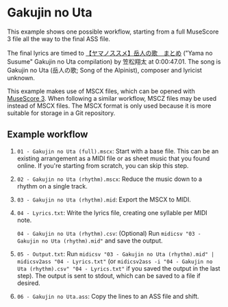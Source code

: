 # Gakujin no Uta

This example shows one possible workflow, starting from a full MuseScore 3 file all the way to the final ASS file.

The final lyrics are timed to [【ヤマノススメ】岳人の歌　まとめ](https://youtu.be/hJbxgklq6uU) ("Yama no Susume" Gakujin no Uta compilation) by 笠松翔太 at 0:00:47.01.
The song is Gakujin no Uta (岳人の歌; Song of the Alpinist), composer and lyricist unknown.

This example makes use of MSCX files, which can be opened with [MuseScore 3](https://musescore.org/).
When following a similar workflow, MSCZ files may be used instead of MSCX files.
The MSCX format is only used because it is more suitable for storage in a Git repository.

## Example workflow

1. `01 - Gakujin no Uta (full).mscx`: Start with a base file.
   This can be an existing arrangement as a MIDI file or as sheet music that you found online.
   If you're starting from scratch, you can skip this step.
2. `02 - Gakujin no Uta (rhythm).mscx`: Reduce the music down to a rhythm on a single track.
3. `03 - Gakujin no Uta (rhythm).mid`: Export the MSCX to MIDI.
4. `04 - Lyrics.txt`: Write the lyrics file, creating one syllable per MIDI note.

   `04 - Gakujin no Uta (rhythm).csv`: (Optional) Run `midicsv "03 - Gakujin no Uta (rhythm).mid"` and save the output.
5. `05 - Output.txt`: Run `midicsv "03 - Gakujin no Uta (rhythm).mid" | midicsv2ass "04 - Lyrics.txt"` (or `midicsv2ass -i "04 - Gakujin no Uta (rhythm).csv" "04 - Lyrics.txt"` if you saved the output in the last step).
   The output is sent to stdout, which can be saved to a file if desired.
6. `06 - Gakujin no Uta.ass`: Copy the lines to an ASS file and shift.
